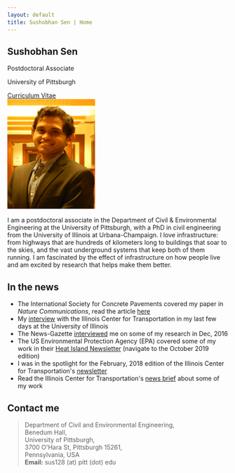 ```yaml
---
layout: default
title: Sushobhan Sen | Home
---
```


<div class="container">
	<div class="row">
		<div class="col-md-4 banner-custom offset-md-2">
			<h2 class="banner-title">Sushobhan Sen</h2>
			<p>Postdoctoral Associate</p>
			<p>University of Pittsburgh</p>
			<a href="https://github.com/sushobhansen/CV/blob/master/sushobhan-sen-cv.pdf" target="_blank" class="banner-button"><i class="fa fa-cloud-download fa-lg" aria-hidden="true"></i> Curriculum Vitae</a>
		</div><!--col-md-4-->
		<div class="col-md-4 offset-md-2">
			<img src="/images/sen-pro-pic.jpg" alt="sen-pro-pic" height="250px" width="200px" class="img-responsive">
		</div><!--col-md-4-->
	</div><!--row-->
</div><!--container-->

I am a postdoctoral associate in the Department of Civil & Environmental Engineering at the University of Pittsburgh, with a PhD in civil engineering from the University of Illinois at Urbana-Champaign. I love infrastructure: from highways that are hundreds of kilometers long to buildings that soar to the skies, and the vast underground systems that keep both of them running. I am fascinated by the effect of infrastructure on how people live and am excited by research that helps make them better.

## <i class="fa fa-newspaper-o"></i> In the news 
- The International Society for Concrete Pavements covered my paper in *Nature Communications*, read the article [here](https://www.concretepavements.org/2021/06/15/18878/)
- My [interview](https://ict.illinois.edu/2020/01/15/uiuc-grad-has-the-treatment-for-surging-urban-temps/) with the Illinois Center for Transportation in my last few days at the University of Illinois
- The News-Gazette [interviewed](http://www.news-gazette.com/video/2016-12-23/wired-sushobhan-sen.html) me on some of my research in Dec, 2016
- The US Environmental Protection Agency (EPA) covered some of my work in their [Heat Island Newsletter](https://www.epa.gov/heat-islands/heat-island-newsroom) (navigate to the October 2019 edition)
- I was in the spotlight for the February, 2018 edition of the Illinois Center for Transportation's [newsletter](http://ict.illinois.edu/2018/01/26/ict-student-spotlight-sushobhan-sen/) 
- Read the Illinois Center for Transportation's [news brief](http://ict.illinois.edu/2018/04/19/urban-heat-islands-studied-within-a-pavement-lca-framework/) about some of my work

## <i class="fa fa-id-card-o"></i> Contact me
<blockquote>
	Department of Civil and Environmental Engineering, <br> 
	Benedum Hall, <br>
	University of Pittsburgh, <br>
	3700 O'Hara St, Pittsburgh 15261, <br> 
	Pennsylvania, USA <br>
	<b>Email:</b> sus128 (at) pitt (dot) edu
</blockquote>
